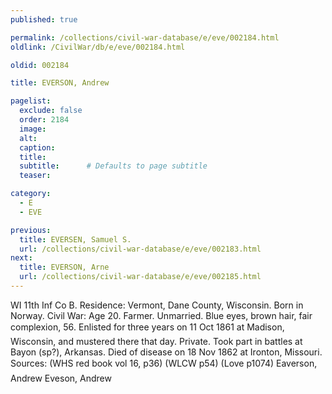 ```yaml
---
published: true

permalink: /collections/civil-war-database/e/eve/002184.html
oldlink: /CivilWar/db/e/eve/002184.html

oldid: 002184

title: EVERSON, Andrew

pagelist:
  exclude: false
  order: 2184
  image: 
  alt:
  caption:
  title:
  subtitle:      # Defaults to page subtitle
  teaser:

category: 
  - E 
  - EVE

previous:
  title: EVERSEN, Samuel S.
  url: /collections/civil-war-database/e/eve/002183.html  
next:
  title: EVERSON, Arne
  url: /collections/civil-war-database/e/eve/002185.html   
---
```

WI 11th Inf Co B. Residence: Vermont, Dane County, Wisconsin. Born in Norway. Civil War: Age 20. Farmer. Unmarried. Blue eyes, brown hair, fair complexion, 5&#146;6&#148;. Enlisted for three years on 11 Oct 1861 at Madison, Wisconsin, and mustered there that day. Private. Took part in battles at Bayon (sp?), Arkansas. Died of disease on 18 Nov 1862 at Ironton, Missouri. Sources: (WHS red book vol 16, p36) (WLCW p54) (Love p1074) &#147;Eaverson, Andrew&#148; &#147;Eveson, Andrew&#148;
